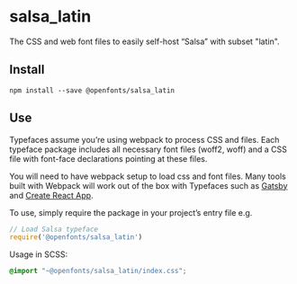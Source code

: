 
# salsa_latin

The CSS and web font files to easily self-host “Salsa” with subset "latin".

## Install

`npm install --save @openfonts/salsa_latin`

## Use

Typefaces assume you’re using webpack to process CSS and files. Each typeface
package includes all necessary font files (woff2, woff) and a CSS file with
font-face declarations pointing at these files.

You will need to have webpack setup to load css and font files. Many tools built
with Webpack will work out of the box with Typefaces such as [Gatsby](https://github.com/gatsbyjs/gatsby)
and [Create React App](https://github.com/facebookincubator/create-react-app).

To use, simply require the package in your project’s entry file e.g.

```javascript
// Load Salsa typeface
require('@openfonts/salsa_latin')
```

Usage in SCSS:
```scss
@import "~@openfonts/salsa_latin/index.css";
```
